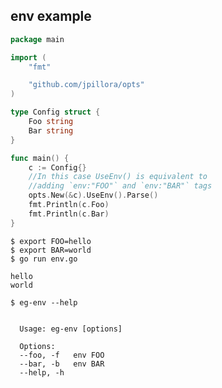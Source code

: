 ## env example

<!--tmpl,chomp,code=go:cat main.go -->
``` go 
package main

import (
	"fmt"

	"github.com/jpillora/opts"
)

type Config struct {
	Foo string
	Bar string
}

func main() {
	c := Config{}
	//In this case UseEnv() is equivalent to
	//adding `env:"FOO"` and `env:"BAR"` tags
	opts.New(&c).UseEnv().Parse()
	fmt.Println(c.Foo)
	fmt.Println(c.Bar)
}
```
<!--/tmpl-->

```
$ export FOO=hello
$ export BAR=world
$ go run env.go
```

<!--tmpl,chomp,code=plain:(export FOO=hello && export BAR=world && go run main.go) -->
``` plain 
hello
world
```
<!--/tmpl-->

```
$ eg-env --help
```

<!--tmpl,chomp,code=plain:go build -o eg-env && ./eg-env --help && rm eg-env -->
``` plain 

  Usage: eg-env [options]

  Options:
  --foo, -f   env FOO
  --bar, -b   env BAR
  --help, -h

```
<!--/tmpl-->
